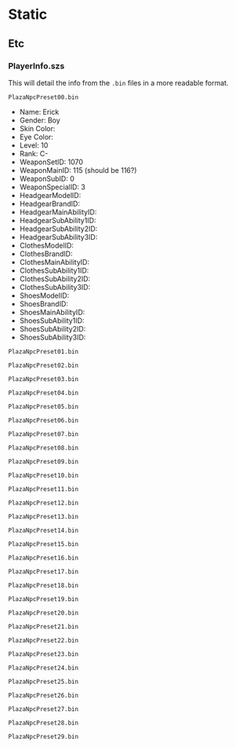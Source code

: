 # Static

## Etc

### PlayerInfo.szs
This will detail the info from the `.bin` files in a more readable format.

`PlazaNpcPreset00.bin`
- Name: Erick
- Gender: Boy
- Skin Color: 
- Eye Color:
- Level: 10
- Rank: C-
- WeaponSetID: 1070
- WeaponMainID: 115 (should be 116?)
- WeaponSubID: 0
- WeaponSpecialID: 3
- HeadgearModelID: 
- HeadgearBrandID:
- HeadgearMainAbilityID:
- HeadgearSubAbility1ID:
- HeadgearSubAbility2ID:
- HeadgearSubAbility3ID:
- ClothesModelID: 
- ClothesBrandID:
- ClothesMainAbilityID:
- ClothesSubAbility1ID:
- ClothesSubAbility2ID:
- ClothesSubAbility3ID:
- ShoesModelID: 
- ShoesBrandID:
- ShoesMainAbilityID:
- ShoesSubAbility1ID:
- ShoesSubAbility2ID:
- ShoesSubAbility3ID:

`PlazaNpcPreset01.bin`

`PlazaNpcPreset02.bin`

`PlazaNpcPreset03.bin`

`PlazaNpcPreset04.bin`

`PlazaNpcPreset05.bin`

`PlazaNpcPreset06.bin`

`PlazaNpcPreset07.bin`

`PlazaNpcPreset08.bin`

`PlazaNpcPreset09.bin`

`PlazaNpcPreset10.bin`

`PlazaNpcPreset11.bin`

`PlazaNpcPreset12.bin`

`PlazaNpcPreset13.bin`

`PlazaNpcPreset14.bin`

`PlazaNpcPreset15.bin`

`PlazaNpcPreset16.bin`

`PlazaNpcPreset17.bin`

`PlazaNpcPreset18.bin`

`PlazaNpcPreset19.bin`

`PlazaNpcPreset20.bin`

`PlazaNpcPreset21.bin`

`PlazaNpcPreset22.bin`

`PlazaNpcPreset23.bin`

`PlazaNpcPreset24.bin`

`PlazaNpcPreset25.bin`

`PlazaNpcPreset26.bin`

`PlazaNpcPreset27.bin`

`PlazaNpcPreset28.bin`

`PlazaNpcPreset29.bin`


